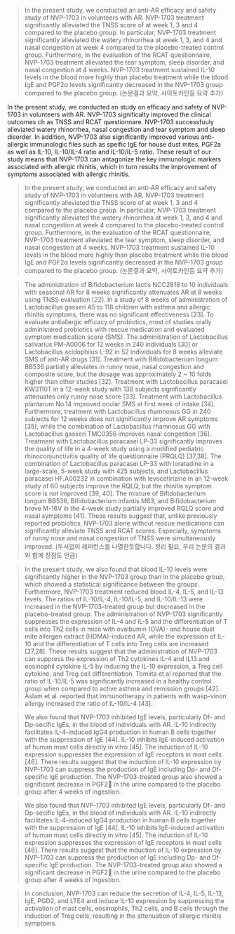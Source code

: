 > In the present study, we conducted an anti-AR efficacy and safety study of NVP-1703 in volunteers with AR. NVP-1703 treatment significantly alleviated the TNSS score of at week 1, 3 and 4 compared to the placebo group. In particular, NVP-1703 treatment significantly alleviated the watery rhinorrhea at week 1, 3, and 4 and nasal congestion at week 4 compared to the placebo-treated control group. Furthermore, in the evaluation of the RCAT questionnaire, NVP-1703 treatment alleviated the tear symptom, sleep disorder, and nasal congestion at 4 weeks. NVP-1703 treatment sustained IL-10 levels in the blood more highly than placebo treatment while the blood IgE and PGF2α levels significantly decreased in the NVP-1703 group compared to the placebo group. (논문결과 요약, 사이토카인등 요약 추가)

In the present study, we conducted an study on efficacy and safety of NVP-1703 in volunteers with AR. NVP-1703 significalty improved the clinical outcomes ch as TNSS and RCAT questionnare. NVP-1703 successfuuly alleviated watery rhinorrhea, nasal congestion and tear symptom and sleep disorder. In addition, NVP-1703 also significantly improved various anti-allergic immunologic files such as speific IgE for house dust mites, PGF2a as well as IL-10, IL-10/IL-4 ratio and IL-10/IL-5 ratio. These result of our study means that NVP-1703 can antagonize the key immunologic markers associated with allergic rhinitis, which in turn results the improvement of symptoms associated with allergic rhinitis.

> In the present study, we conducted an anti-AR efficacy and safety study of NVP-1703 in volunteers with AR. NVP-1703 treatment significantly alleviated the TNSS score of at week 1, 3 and 4 compared to the placebo group. In particular, NVP-1703 treatment significantly alleviated the watery rhinorrhea at week 1, 3, and 4 and nasal congestion at week 4 compared to the placebo-treated control group. Furthermore, in the evaluation of the RCAT questionnaire, NVP-1703 treatment alleviated the tear symptom, sleep disorder, and nasal congestion at 4 weeks. NVP-1703 treatment sustained IL-10 levels in the blood more highly than placebo treatment while the blood IgE and PGF2α levels significantly decreased in the NVP-1703 group compared to the placebo group. (논문결과 요약, 사이토카인등 요약 추가)

> The administration of Bifidobacterium lactis NCC2818 to 10 individuals with seasonal AR for 8 weeks significantly attenuates AR at 8 weeks using TNSS evaluation [22]. In a study of 8 weeks of administration of Lactobacillus gasseri A5 to 118 children with asthma and allergic rhinitis symptoms, there was no significant effectiveness [23]. To evaluate antiallergic efficacy of probiotics, most of studies orally administered probiotics with rescue medication and evaluated symptom medication score (SMS). The administration of Lactobacillus salivarius PM-A0006 for 12 weeks in 240 individuals [30] or Lactobacillus acidophilus L-92 in 52 individuals for 8 weeks alleviate SMS of anti-AR drugs [31]. Treatment with Bifidobacterium longum BB536 partially alleviates in runny nose, nasal congestion and composite score, but the dosage was approximately 2 ~ 10 folds higher than other studies [32]. Treatment with Lactobacillus paracasei KW3110T in a 12-week study with 138 subjects significantly attenuates only runny nose score [33]. Treatment with Lactobacillus plantarum No.14 improved ocular SMS at first week of intake [34]. Furthermore, treatment with Lactobacillus rhamnosus GG in 240 subjects for 12 weeks does not significantly improve AR symptoms [35], while the combination of Lactobacillus rhamnosus GG with Lactobacillus gasseri TMC0356 improves nasal congestion [36]. Treatment with Lactobacillus paracasei LP-33 significantly improves the quality of life in a 4-week study using a modified pediatric rhinoconjunctivitis quality of life questionnaire (PRQLQ) [37,38]. The combination of Lactobacillus paracasei LP-33 with loratadine in a large-scale, 5-week study with 425 subjects, and Lactobacillus paracasei HF.A00232 in combination with levocetirizine in an 12-week study of 60 subjects improve the RQLQ, but the rhinitis symptom score is not improved [39, 40]. The mixture of Bifidobacterium longum BB536, Bifidobacterium infantis M63, and Bifidobacterium breve M-16V in the 4-week study partially improved RQLQ score and nasal symptoms [41]. These results suggest that, unlike previously reported probiotics, NVP-1703 alone without rescue medications can significantly alleviate TNSS and RCAT scores. Especially, symptoms of runny nose and nasal congestion of TNSS were simultaneously improved. (두서없이 레퍼런스를 나열한듯합니다. 정리 필요, 우리 논문의 결과와 함께 장점도 언급) 

> In the present study, we also found that blood IL-10 levels were significantly higher in the NVP-1703 group than in the placebo group, which showed a statistical significance between the groups. Furthermore, NVP-1703 treatment reduced blood IL-4, IL-5, and IL-13 levels. The ratios of IL-10/IL-4, IL-10/IL-5, and IL-10/IL-13 were increased in the NVP-1703-treated group but decreased in the placebo-treated group. The administration of NVP-1703 significantly suppresses the expression of IL-4 and IL-5 and the differentiation of T cells into Th2 cells in mice with ovalbumin (OVA)- and house dust mite allergen extract (HDMA)-induced AR, while the expression of IL-10 and the differentiation of T cells into Treg cells are increased [27,28]. These results suggest that the administration of NVP-1703 can suppress the expression of Th2 cytokines IL-4 and IL13 and eosinophil cytokine IL-5 by inducing the IL-10 expression, a Treg cell cytokine, and Treg cell differentiation. Tomiita et al reported that the ratio of IL-10/IL-5 was significantly increased in a healthy control group when compared to active asthma and remission groups [42]. Aslam et al. reported that immunotherapy in patients with wasp-vinon allergy increased the ratio of IL-10/IL-4 [43]. 

> We also found that NVP-1703 inhibited IgE levels, particularly Df- and Dp-secific IgEs, in the blood of individuals with AR. IL-10 indirectly facilitates IL-4-induced IgG4 production in human B cells together with the suppression of IgE [44]. IL-10 inhibits IgE-induced activation of human mast cells directly in vitro [45]. The induction of IL-10 expression suppresses the expression of IgE receptors in mast cells [46]. There results suggest that the induction of IL-10 expression by NVP-1703 can suppress the production of IgE including Dp- and Df-specific IgE production. The NVP-1703-treated group also showed a significant decrease in PGF2 in the urine compared to the placebo group after 4 weeks of ingestion.

> We also found that NVP-1703 inhibited IgE levels, particularly Df- and Dp-secific IgEs, in the blood of individuals with AR. IL-10 indirectly facilitates IL-4-induced IgG4 production in human B cells together with the suppression of IgE [44]. IL-10 inhibits IgE-induced activation of human mast cells directly in vitro [45]. The induction of IL-10 expression suppresses the expression of IgE receptors in mast cells [46]. There results suggest that the induction of IL-10 expression by NVP-1703 can suppress the production of IgE including Dp- and Df-specific IgE production. The NVP-1703-treated group also showed a significant decrease in PGF2 in the urine compared to the placebo group after 4 weeks of ingestion.

> In conclusion, NVP-1703 can reduce the secretion of IL-4, IL-5, IL-13, IgE, PGD2, and LTE4 and induce IL-10 expression by suppressing the activation of mast cells, eosinophils, Th2 cells, and B cells through the induction of Treg cells, resulting in the attenuation of allergic rhinitis symptoms.
